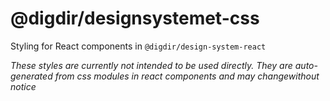 # @digdir/designsystemet-css

Styling for React components in `@digdir/design-system-react`

_These styles are currently not intended to be used directly. They are auto-generated from css modules in react components and may changewithout notice_
